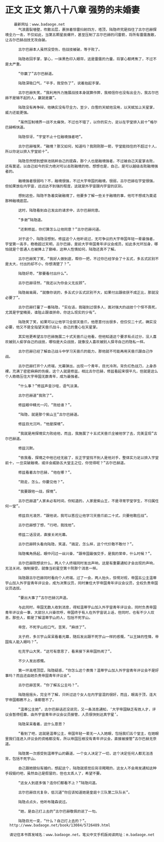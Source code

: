 # 正文 正文 第八十八章 强势的未婚妻
        最新网址：www.badaoge.net
          气浪震裂墙壁，吹散云层，裹挟着惊雷扫射四方，塔顶，陆隐终究是挡住了古尔巴赫探境全力一击，不仅如此，当第五颗星辰爆开，甚至压制了古尔巴赫的闪雷箭，将所有雷霆轰散，让古尔巴赫战技无攻自破。
      
          古尔巴赫本人虽然没受伤，但战技被破，等于败了。
      
          陆隐收回手掌，掌心，一抹黑色印入眼帘，这是雷霆的力量，将掌心都烤焦了，不过不是太严重。
      
          “你赢了”古尔巴赫道。
      
          陆隐深吸口气，“平手，我受伤了”，说着抬起手掌。
      
          古尔巴赫失笑，“我利用外力施展战技本身就算作弊，我相信你也没有出全力，我古尔巴赫不是输不起的人，赢就是赢”。
      
          陆隐没有再争辩，他确实没有尽全力，至少，白雪的天赋他没用，以天赋加上天星掌，威力还能更强。
      
          “虽然压制境界一战不太痛快，不过也不错了，以你的实力，足以在宇堂排入前十”格尔巴赫畅快道。
      
          陆隐惊讶，“宇堂不止十位融境强者吧”。
      
          古尔巴赫嗤笑，“融境？那又如何，知道吗？我刚刚那一箭，宇堂能挡住的不超过十人，所以你足以排入宇堂前十”。
      
          陆隐忽然想到塑体池挑衅自己的提森，那个人也是融境强者，不过被自己天星掌击败，还有莫诺，以自己如今的实力绝对可以击败融境的他，想想也是，自己，是可以越级击败融境强者的。
      
          融境强者很弱吗？不，融境很强，不过大宇帝国的融境，很弱，古尔巴赫在宇堂很强，但如果放在内宇宙，远远达不到强的程度，这就是外宇宙跟内宇宙的区别。
      
          想到这些，陆隐不急着突破融境了，他要多了解一些关于融境的事，他可不想成为莫诺那种融境底层。
      
          这时，陆隐看到自己发出的请求中，古尔巴赫同意。
      
          “多谢”陆隐道。
      
          “还剩修兹，你打算怎么让他同意？”古尔巴赫问道。
      
          对于这个，陆隐没想到，修兹这个人他听说过，无可争议的大宇帝国年轻一辈最强者，宇堂第一高手，稳稳超过天明，古尔巴赫，是前大宇帝国青年评议会成员，如此多光环加身，哪怕就是个普通人也被捧上了巅峰，这种人性情如何，陆隐还真不了解。
      
          古尔巴赫笑了笑，“我好人做到底，帮你一把，不过你已经学会了十五式，多五式区别不是太大，付出的却不小，你想清楚了？”。
      
          陆隐好奇，“那要看付出什么”。
      
          古尔巴赫讶然，“我还以为你会义无反顾”。
      
          陆隐耸耸肩，“就像你说的，多五式少五式区别不大，如果付出跟收获不成正比，那就没必要了”。
      
          古尔巴赫打量了一番陆隐，“实在话，我碰到过很多人，面对强大的战技个个悍不畏死，尤其是宇堂精英，谁阻止跟谁拼命，你这么现实的少有”。
      
          陆隐笑了笑，如果可以让他学习全部天兽爪，他愿意付出很多，但仅仅二十式，确实没必要，他又不是全指望天兽爪战斗，自己的重心在天星掌。
      
          其实他更希望古尔巴赫施展二十式天兽爪让他看，但他知道这个要求有点过分，没人喜欢被别人偷学自己的战技，哪怕是大众战技，就像没人喜欢被别人探寻自己的隐私一样。
      
          古尔巴赫已经了解自己战斗中学习天兽爪的能力，那他就不可能再用天兽爪跟自己作战。
      
          古尔巴赫打开个人终端，光幕弹出，出现一个青年，目光冷冽，背负红色战刀，上身赤裸，充满了密密麻麻的伤痕，这个人就是修兹，相比古尔巴赫，修兹看起来很平凡，但就是这么个人稳稳压住大宇帝国无数青年，成为最强者。
      
          “什么事？”修兹声音沙哑，语气淡漠。
      
          古尔巴赫道“我败了”。
      
          修兹眼中精光一闪，“败给谁？”。
      
          “陆隐，就是那个紫山王”古尔巴赫道。
      
          修兹目光沉吟，“他是探境”。
      
          “我就是用探境实力败给他，而且，我施展了十五式天兽爪全被他学了去，完美呈现”古尔巴赫道。
      
          修兹沉默。
      
          “依我看，探境之中他已经无敌了，反正宇堂找不到人是他对手，整体实力足以排入宇堂前十，一旦突破融境，或许会威胁五大堂主之位，你觉得呢？”古尔巴赫道。
      
          修兹看着古尔巴赫，“他在哪？”。
      
          “刚走，怎么，你要见他？”。
      
          “我要跟他一战，探境”。
      
          古尔巴赫道“人家未必有时间，你知道的，人家是紫山王，不是寻常宇堂学生，不归属任何一堂”。
      
          修兹目光凌厉，“跟他说，我可以答应让他学习天兽爪前二十式，只要他敢应战”。
      
          古尔巴赫想了想，“行吧，我找他”。
      
          修兹二话没说，直接关闭光幕。
      
          古尔巴赫转头看向陆隐，笑道，“搞定，怎么样，这个代价敢不敢付？”。
      
          陆隐嘴角扬起，眼中闪过一丝兴奋，“跟帝国最强交手，是我的荣幸，什么时候？”。
      
          古尔巴赫刚想说什么，两人个人终端同时发出声响，这是有重要通知才会出现的声响，无法关闭，强制接受，就像当初星空第十院那个消息一样。
      
          陆隐跟古尔巴赫同时看向个人终端，过了一会，两人抬头，惊愕对视，帝国五公主温蒂宇山加入外宇宙青年评议会，成为决策议员，同时兼任大宇帝国青年评议会议员，全权负责帝国议员选拔。
      
          “要出大事了”古尔巴赫沉声道。
      
          与此同时，帝国无数人收到消息，得知温蒂宇山加入外宇宙青年评议会，同时负责帝国青年评议会一事，大部分人兴奋欢呼，帝国终于有人在外宇宙说上话，但同时，也有不少人叹息，那些人，都是了解温蒂宇山的人，包括不死宇山。
      
          帝宫，不死宇山叹口气，苦笑，“麻烦了”。
      
          太子府，多兰宇山呆呆看着光幕，随后发出跟不死宇山一样的感慨，“以王妹的性情，帝国有人能入眼吗？”。
      
          杜克宇山大笑，“这可有意思了，看来接下来帝国热闹了”。
      
          不少人发出感慨。
      
          第一环高塔顶层，陆隐疑惑，“你怎么这个表情？温蒂宇山加入外宇宙青年评议会不是好事吗？而且还由她负责帝国青年评议会”。
      
          古尔巴赫苦笑，“你了解五公主吗？”。
      
          陆隐摇摇头，完全不了解，只听过这个女人在内宇宙混的很好，而且，眼高于顶，连大宇帝国都瞧不上，谁都管不了。
      
          “温蒂公主她”，古尔巴赫话还没说完，又一条消息通知，‘大宇帝国缺乏有效人才，评议会暂停招募，由外宇宙青年评议会议员接管，人员很快到达真宇星’。
      
          陆隐呆呆看着，这什么意思？
      
          “看到了吧，这就是温蒂公主，帝国年轻一辈无一人入她眼，包括我们五个堂主，在她眼里我们连进入评议会的资格都没有，所以帝国压根没有青年评议会，直接被接管”古尔巴赫无奈道。
      
          陆隐第一次感受到温蒂宇山的霸道，一个女人决定了一切，这个决定任何人都无法违背，包括不死宇山。
      
          自己跟她貌似有婚约，想起这个，陆隐就感觉后背凉飕飕的，这女人不会用发通知这种手段毁约吧，虽然自己是假冒的，但也太丢人了，希望不要。
      
          “这女人到底多强？连你们都看不上？”陆隐问道。
      
          古尔巴赫目光复杂，低沉道“你应该知道她是皇庭十三队第二队队长”。
      
          陆隐点点头，他听布隆森说过。
      
          “她，是自己打上去的”古尔巴赫敬佩的说了一句。
      
          陆隐目光一变，“什么？自己打上去的？”。
      http://www.badaoge.net/book/13084/5726489.html
      
      请记住本书首发域名：www.badaoge.net。笔尖中文手机版阅读网址：m.badaoge.net